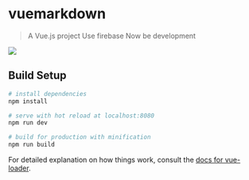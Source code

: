 # vuemarkdown


> A Vue.js project
> Use firebase 
> Now be development

![](https://i.imgur.com/XWejtAq.png)


## Build Setup

``` bash
# install dependencies
npm install

# serve with hot reload at localhost:8080
npm run dev

# build for production with minification
npm run build
```

For detailed explanation on how things work, consult the [docs for vue-loader](http://vuejs.github.io/vue-loader).
